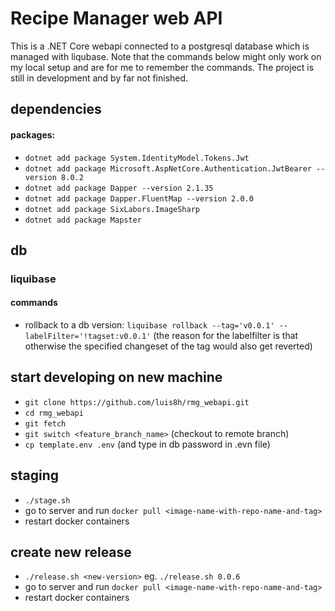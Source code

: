 # Recipe Manager web API

This is a .NET Core webapi connected to a postgresql database which is managed
with liqubase.
Note that the commands below might only work on my local setup and are for me
to remember the commands.
The project is still in development and by far not finished.

## dependencies
#### packages:
- ```dotnet add package System.IdentityModel.Tokens.Jwt```
- ```dotnet add package Microsoft.AspNetCore.Authentication.JwtBearer --version 8.0.2```
- ```dotnet add package Dapper --version 2.1.35```
- ```dotnet add package Dapper.FluentMap --version 2.0.0```
- ```dotnet add package SixLabors.ImageSharp```
- ```dotnet add package Mapster```

## db
### liquibase
#### commands
-   rollback to a db version: ```liquibase rollback --tag='v0.0.1' --labelFilter='!tagset:v0.0.1'```
    (the reason for the labelfilter is that otherwise the specified changeset of the tag would also get reverted)

## start developing on new machine
-   `git clone https://github.com/luis8h/rmg_webapi.git`
-   `cd rmg_webapi`
-   `git fetch`
-   `git switch <feature_branch_name>` (checkout to remote branch)
-   `cp template.env .env` (and type in db password in .evn file)

## staging
-   `./stage.sh`
-   go to server and run `docker pull <image-name-with-repo-name-and-tag>`
-   restart docker containers

## create new release
-   ```./release.sh <new-version>``` eg. ```./release.sh 0.0.6```
-   go to server and run `docker pull <image-name-with-repo-name-and-tag>`
-   restart docker containers
